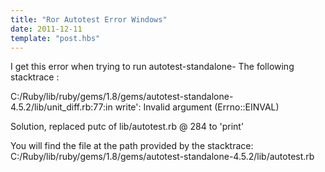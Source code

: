 ```yaml
---
title: "Ror Autotest Error Windows"
date: 2011-12-11
template: "post.hbs"
---
```



I get this error when trying to run autotest-standalone- The following stacktrace :

C:/Ruby/lib/ruby/gems/1.8/gems/autotest-standalone-4.5.2/lib/unit_diff.rb:77:in write': Invalid argument (Errno::EINVAL)

Solution, 
replaced putc of lib/autotest.rb @ 284 to 'print'

You will find the file at the path provided by the stacktrace:
C:/Ruby/lib/ruby/gems/1.8/gems/autotest-standalone-4.5.2/lib/autotest.rb